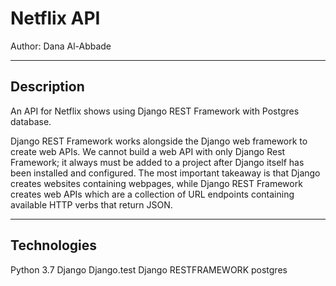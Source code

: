 # Netflix API

Author: Dana Al-Abbade

_____________________________

## Description

An API for Netflix shows using Django REST Framework with Postgres database.

Django REST Framework works alongside the Django web framework to create web APIs. We cannot build a web API with only Django Rest Framework; it always must be added to a project after Django itself has been installed and configured. The most important takeaway is that Django creates websites containing webpages, while Django REST Framework creates web APIs which are a collection of URL endpoints containing available HTTP verbs that return JSON.

______________________________________

## Technologies

Python 3.7
Django
Django.test
Django RESTFRAMEWORK
postgres